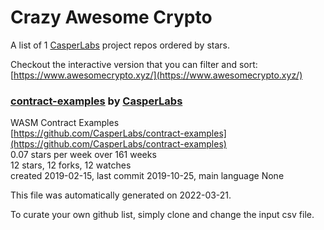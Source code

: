 # Crazy Awesome Crypto
A list of 1 [CasperLabs](https://github.com/CasperLabs) project repos ordered by stars.  

Checkout the interactive version that you can filter and sort: 
[https://www.awesomecrypto.xyz/](https://www.awesomecrypto.xyz/)  


### [contract-examples](https://github.com/CasperLabs/contract-examples) by [CasperLabs](https://github.com/CasperLabs)  
WASM Contract Examples  
[https://github.com/CasperLabs/contract-examples](https://github.com/CasperLabs/contract-examples)  
0.07 stars per week over 161 weeks  
12 stars, 12 forks, 12 watches  
created 2019-02-15, last commit 2019-10-25, main language None  


This file was automatically generated on 2022-03-21.  

To curate your own github list, simply clone and change the input csv file.  